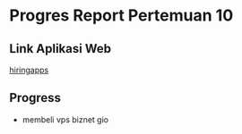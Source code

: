 # Progres Report Pertemuan 10

## Link Aplikasi Web

[hiringapps](https://github.com/gilangtejakrishna/hiringapps)

## Progress

- membeli vps biznet gio
